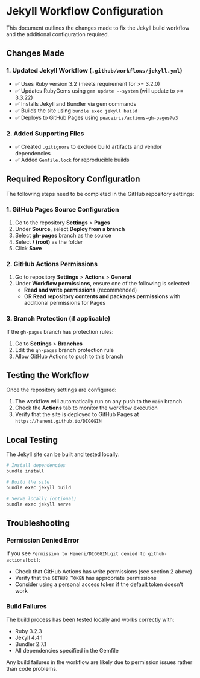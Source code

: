 # Jekyll Workflow Configuration

This document outlines the changes made to fix the Jekyll build workflow and the additional configuration required.

## Changes Made

### 1. Updated Jekyll Workflow (`.github/workflows/jekyll.yml`)
- ✅ Uses Ruby version 3.2 (meets requirement for >= 3.2.0)
- ✅ Updates RubyGems using `gem update --system` (will update to >= 3.3.22)
- ✅ Installs Jekyll and Bundler via gem commands
- ✅ Builds the site using `bundle exec jekyll build`
- ✅ Deploys to GitHub Pages using `peaceiris/actions-gh-pages@v3`

### 2. Added Supporting Files
- ✅ Created `.gitignore` to exclude build artifacts and vendor dependencies
- ✅ Added `Gemfile.lock` for reproducible builds

## Required Repository Configuration

The following steps need to be completed in the GitHub repository settings:

### 1. GitHub Pages Source Configuration
1. Go to the repository **Settings** > **Pages**
2. Under **Source**, select **Deploy from a branch**
3. Select **gh-pages** branch as the source
4. Select **/ (root)** as the folder
5. Click **Save**

### 2. GitHub Actions Permissions
1. Go to repository **Settings** > **Actions** > **General**
2. Under **Workflow permissions**, ensure one of the following is selected:
   - **Read and write permissions** (recommended)
   - OR **Read repository contents and packages permissions** with additional permissions for Pages

### 3. Branch Protection (if applicable)
If the `gh-pages` branch has protection rules:
1. Go to **Settings** > **Branches**
2. Edit the `gh-pages` branch protection rule
3. Allow GitHub Actions to push to this branch

## Testing the Workflow

Once the repository settings are configured:

1. The workflow will automatically run on any push to the `main` branch
2. Check the **Actions** tab to monitor the workflow execution
3. Verify that the site is deployed to GitHub Pages at `https://heneni.github.io/DIGGGIN`

## Local Testing

The Jekyll site can be built and tested locally:

```bash
# Install dependencies
bundle install

# Build the site
bundle exec jekyll build

# Serve locally (optional)
bundle exec jekyll serve
```

## Troubleshooting

### Permission Denied Error
If you see `Permission to Heneni/DIGGGIN.git denied to github-actions[bot]`:
- Check that GitHub Actions has write permissions (see section 2 above)
- Verify that the `GITHUB_TOKEN` has appropriate permissions
- Consider using a personal access token if the default token doesn't work

### Build Failures
The build process has been tested locally and works correctly with:
- Ruby 3.2.3
- Jekyll 4.4.1
- Bundler 2.7.1
- All dependencies specified in the Gemfile

Any build failures in the workflow are likely due to permission issues rather than code problems.